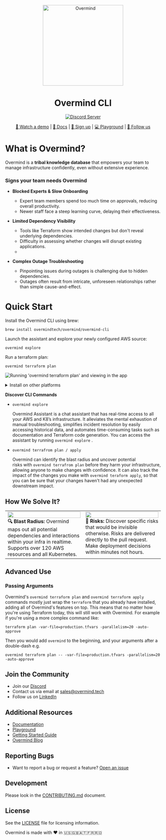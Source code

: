 <p align="center">
  <picture width="260px" align="center">
      <source media="(prefers-color-scheme: dark)" srcset="https://assets-global.website-files.com/6241e92445c21f9c1245a940/6582c2b96d741b023f1afabf_ov-lite-icon-p-500.png">
      <img alt="Overmind" src="https://assets-global.website-files.com/6241e92445c21f9c1245a940/6582c2b96d741b023f1afabf_ov-lite-icon-p-500.png" width="260px" align="center">
    </picture>
  <h1 align="center">Overmind CLI</h1>

<p align="center">
  <a href="https://discord.com/invite/5UKsqAkPWG" rel="nofollow"><img src="https://img.shields.io/discord/1088753599951151154?label=Discord&logo=discord&logoColor=white" alt="Discord Server"></a>
</p>

<p align="center">
  <a href="https://vimeo.com/903381683">🎥 Watch a demo</a> | <a href="https://docs.overmind.tech">📖 Docs</a> | <a href="https://app.overmind.tech/api/auth/signup">🚀 Sign up</a> | <a href="https://app.overmind.tech/playground">💻 Playground</a> | <a href="https://www.linkedin.com/company/overmindtech/">🙌 Follow us</a>
</p>

# What is Overmind?

Overmind is a **tribal knowledge database** that empowers your team to manage infrastructure confidently, even without extensive experience.

### Signs your team needs Overmind

- **Blocked Experts & Slow Onboarding**
  
    - Expert team members spend too much time on approvals, reducing overall productivity.
    - Newer staff face a steep learning curve, delaying their effectiveness.
      
- **Limited Dependency Visibility**
  
    - Tools like Terraform show intended changes but don't reveal underlying dependencies.
    - Difficulty in assessing whether changes will disrupt existing applications.
    - 
- **Complex Outage Troubleshooting**
  
    - Pinpointing issues during outages is challenging due to hidden dependencies.
    - Outages often result from intricate, unforeseen relationships rather than simple cause-and-effect.

# Quick Start

Install the Overmind CLI using brew:

```shell
brew install overmindtech/overmind/overmind-cli
```

Launch the assistant and explore your newly configured AWS source:

```shell
overmind explore
```

Run a terraform plan:

```shell
overmind terraform plan
```

![Running 'overmind terraform plan' and viewing in the app](https://uploads-ssl.webflow.com/6241e92445c21f9c1245a940/666039f90a7a42bebcfaf692_overmind_cli_demo%20(1).gif)

<details>
<summary>Install on other platforms</summary>

## Prerequisites

- Terraform environment set up
- Access to all required credentials
- Ability to install and run the Overmind CLI

## Installation

### MacOS

To install on Mac with homebrew use:

```shell
brew install overmindtech/overmind/overmind-cli
```

### Windows

Install using [winget](https://learn.microsoft.com/en-us/windows/package-manager/winget/):

```shell
winget install Overmind.OvermindCLI
```

Or manually download the [latest release](https://github.com/overmindtech/cli/releases/latest), extract `overmind.exe`, and add to your `PATH`

### Ubuntu / Debian

Set up the repository automatically:

```shell
curl -1sLf \
  'https://dl.cloudsmith.io/public/overmind/tools/setup.deb.sh' \
  | sudo -E bash
```

Or set it up manually

```shell
# NOTE: For Debian Stretch, Ubuntu 16.04 and later
keyring_location=/usr/share/keyrings/overmind-tools-archive-keyring.gpg
# NOTE: For Debian Jessie, Ubuntu 15.10 and earlier
keyring_location=/etc/apt/trusted.gpg.d/overmind-tools.gpg

# Capture the codename
codename=$(lsb_release -cs)

apt-get install -y debian-keyring  # debian only
apt-get install -y debian-archive-keyring  # debian only

apt-get install -y apt-transport-https
curl -1sLf 'https://dl.cloudsmith.io/public/overmind/tools/gpg.BC5CDEFB4E37A1B3.key' |  gpg --dearmor >> ${keyring_location}
curl -1sLf 'https://dl.cloudsmith.io/public/overmind/tools/config.deb.txt?distro=ubuntu&$codename=xenial&component=main' > /etc/apt/sources.list.d/overmind-tools.list
chmod 0644 /etc/apt/sources.list.d/overmind-tools.list
chmod 0644 /usr/share/keyrings/overmind-tools-archive-keyring.gpg
apt-get update
```

Then install the CLI:

```shell
apt-get install overmind-cli
```

### RHEL

Set up the repository automatically:

```shell
curl -1sLf \
  'https://dl.cloudsmith.io/public/overmind/tools/setup.rpm.sh' \
  | sudo -E bash
```

Or set it up manually

```shell
yum install yum-utils pygpgme
rpm --import 'https://dl.cloudsmith.io/public/overmind/tools/gpg.BC5CDEFB4E37A1B3.key'
curl -1sLf 'https://dl.cloudsmith.io/public/overmind/tools/config.rpm.txt?distro=amzn&codename=2023' > /tmp/overmind-tools.repo
yum-config-manager --add-repo '/tmp/overmind-tools.repo'
yum -q makecache -y --disablerepo='*' --enablerepo='overmind-tools'
```

Then install the CLI:

```shell
sudo yum install overmind-cli
```

### Alpine

Set up the repository automatically:

```shell
sudo apk add --no-cache bash
curl -1sLf \
  'https://dl.cloudsmith.io/public/overmind/tools/setup.alpine.sh' \
  | sudo -E bash
```

Or set it up manually

```shell
curl -1sLf 'https://dl.cloudsmith.io/public/overmind/tools/rsa.7B6E65C2058FDB78.key' > /etc/apk/keys/tools@overmind-7B6E65C2058FDB78.rsa.pub
curl -1sLf 'https://dl.cloudsmith.io/public/overmind/tools/config.alpine.txt?distro=alpine&codename=v3.8' >> /etc/apk/repositories
apk update
```

Then install the CLI:

```shell
apk add overmind-cli
```

### Arch

Packages for Arch are available on the [releases page](https://github.com/overmindtech/cli/releases/latest) for manual download and installation.

Additionally a community maintained package can be found in the [aur](https://aur.archlinux.org/packages/overmind-cli-bin).

</details>

**Discover CLI Commands**

- `overmind explore`
    
    Overmind Assistant is a chat assistant that has real-time access to all your AWS and K8’s infrastructure. It alleviates the mental exhaustion of manual troubleshooting, simplifies incident resolution by easily accessing historical data, and automates time-consuming tasks such as documentation and Terraform code generation. You can access the assistant by running `overmind explore` .
    
- `overmind terrafrom plan / apply`
    
    Overmind can identify the blast radius and uncover potential risks with `overmind terrafrom plan` before they harm your infrastructure, allowing anyone to make changes with confidence. It can also track the impact of the changes you make with `overmind teraform apply`, so that you can be sure that your changes haven't had any unexpected downstream impact.

## How We Solve It?

<table style="width: 100%; table-layout: fixed;">
  <tr>
    <td style="width: 50%; vertical-align: top;">
      <img width="100%" src="https://uploads-ssl.webflow.com/6241e92445c21f9c1245a940/66607bb64e562f2d332dad8b_blast_radius.png" /><br/>
        <b>🔍 Blast Radius: </b>Overmind maps out all potential dependencies and interactions within your infra in realtime. Supports over 120 AWS resources and all Kubernetes.
    </td>
    <td style="width: 50%; vertical-align: top;">
      <img width="100%" src="https://uploads-ssl.webflow.com/6241e92445c21f9c1245a940/66607454e2bf59158c49565a_health%20check%20risk.png" /><br/>
      <b>🚨 Risks: </b>Discover specific risks that would be invisible otherwise. Risks are delivered directly to the pull request. Make deployment decisions within minutes not hours.
    </td>
  </tr>
</table>

## Advanced Use

### Passing Arguments

Overmind's `overmind terraform plan` and `overmind terraform apply` commands mostly just wrap the `terraform` that you already have installed, adding all of Overmind's features on top. This means that no matter how you're using Terraform today, this will still work with Overmind. For example if you're using a more complex command like:

```shell
terraform plan -var-file=production.tfvars -parallelism=20 -auto-approve
```

Then you would add `overmind` to the beginning, and your arguments after a double-dash e.g.

```shell
overmind terraform plan -- -var-file=production.tfvars -parallelism=20 -auto-approve
```

## Join the Community

- Join our [Discord](https://discord.com/invite/5UKsqAkPWG)
- Contact us via email at [sales@overmind.tech](mailto:sales@overmind.tech)
- Follow us on [LinkedIn](https://www.linkedin.com/company/overmindtech/)

## Additional Resources

- [Documentation](https://docs.overmind.tech)
- [Playground](https://app.overmind.tech/playground)
- [Getting Started Guide](https://docs.overmind.tech)
- [Overmind Blog](https://overmind.tech/blog)

## Reporting Bugs

- Want to report a bug or request a feature? [Open an issue](https://github.com/overmindtech/cli/issues/new)

## Development

Please look in the [CONTRIBUTING.md](https://github.com/overmindtech/cli/blob/main/CONTRIBUTING.md) document.

## License

See the [LICENSE](/LICENSE) file for licensing information.

Overmind is made with ❤️ in 🇺🇸🇬🇧🇦🇹🇫🇷🇷🇴

